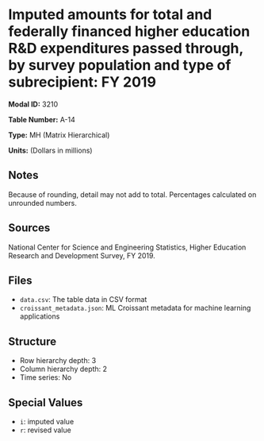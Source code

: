 # Imputed amounts for total and federally financed higher education R&D expenditures passed through, by survey population and type of subrecipient: FY 2019

**Modal ID:** 3210

**Table Number:** A-14

**Type:** MH (Matrix Hierarchical)

**Units:** (Dollars in millions)

## Notes

Because of rounding, detail may not add to total. Percentages calculated on unrounded numbers.

## Sources

National Center for Science and Engineering Statistics, Higher Education Research and Development Survey, FY 2019.

## Files

- `data.csv`: The table data in CSV format
- `croissant_metadata.json`: ML Croissant metadata for machine learning applications

## Structure

- Row hierarchy depth: 3
- Column hierarchy depth: 2
- Time series: No

## Special Values

- `i`: imputed value
- `r`: revised value

